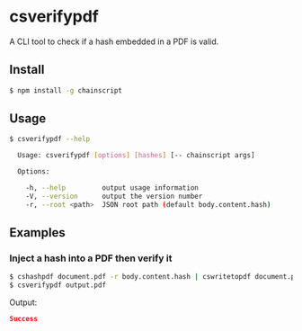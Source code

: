 # csverifypdf

A CLI tool to check if a hash embedded in a PDF is valid.

## Install

```bash
$ npm install -g chainscript
```

## Usage

```bash
$ csverifypdf --help

  Usage: csverifypdf [options] [hashes] [-- chainscript args]

  Options:

    -h, --help         output usage information
    -V, --version      output the version number
    -r, --root <path>  JSON root path (default body.content.hash)
```

## Examples

### Inject a hash into a PDF then verify it

```bash
$ cshashpdf document.pdf -r body.content.hash | cswritetopdf document.pdf output.pdf
$ csverifypdf output.pdf 
```

Output:

```json
Success
```
